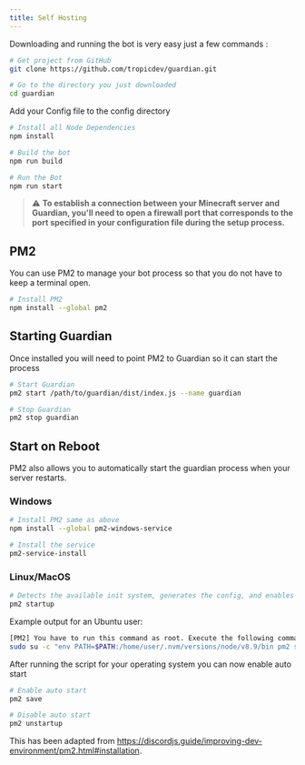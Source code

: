 ```yaml
---
title: Self Hosting
---
```


Downloading and running the bot is very easy just a few commands :

```bash
# Get project from GitHub
git clone https://github.com/tropicdev/guardian.git

# Go to the directory you just downloaded
cd guardian
```

Add your Config file to the config directory

```bash
# Install all Node Dependencies
npm install

# Build the bot
npm run build

# Run the Bot
npm run start
```

> ⚠️ **To establish a connection between your Minecraft server and Guardian, you'll need to open a firewall port that corresponds to the port specified in your configuration file during the setup process.**

## PM2

You can use PM2 to manage your bot process so that you do not have to keep a terminal open.

```bash
# Install PM2
npm install --global pm2
```

## Starting Guardian

Once installed you will need to point PM2 to Guardian so it can start the process

```bash
# Start Guardian
pm2 start /path/to/guardian/dist/index.js --name guardian

# Stop Guardian
pm2 stop guardian
```

## Start on Reboot

PM2 also allows you to automatically start the guardian process when your server restarts.

### Windows

```bash
# Install PM2 same as above
npm install --global pm2-windows-service

# Install the service
pm2-service-install
```

### Linux/MacOS

```bash
# Detects the available init system, generates the config, and enables startup system
pm2 startup
```

Example output for an Ubuntu user:

```bash
[PM2] You have to run this command as root. Execute the following command:
sudo su -c "env PATH=$PATH:/home/user/.nvm/versions/node/v8.9/bin pm2 startup ubuntu -u user --hp /home/user
```

After running the script for your operating system you can now enable auto start

```bash
# Enable auto start
pm2 save

# Disable auto start
pm2 unstartup
```

This has been adapted from https://discordjs.guide/improving-dev-environment/pm2.html#installation.
